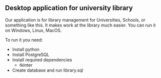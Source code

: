 ## Desktop application for university library

Our application is for library management for Universities, Schools, or something like this.
It makes work at the library much easier.
You can run it on Windows, Linux, MacOS.

To run it you need:

- Install python
- Install PostgreSQL
- Install required dependencies
  * tkinter
- Create database and run library.sql
